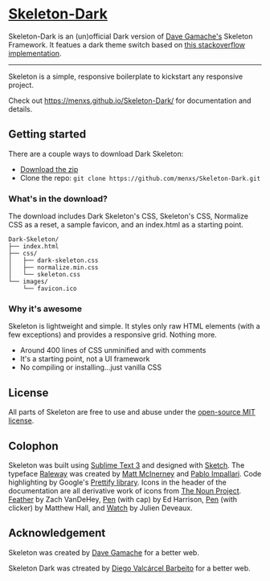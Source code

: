 # [Skeleton-Dark](https://menxs.github.io/Skeleton-Dark/)

Skeleton-Dark is an (un)official Dark version of [Dave Gamache's](https://twitter.com/dhg) Skeleton Framework. It featues a dark theme switch based on [this stackoverflow implementation](https://stackoverflow.com/questions/56300132/how-to-override-css-prefers-color-scheme-setting).

-----

Skeleton is a simple, responsive boilerplate to kickstart any responsive project.

Check out <https://menxs.github.io/Skeleton-Dark/> for documentation and details.

## Getting started

There are a couple ways to download Dark Skeleton:
- [Download the zip](https://github.com/menxs/Skeleton-Dark/releases/download/2.0.5/Skeleton-2.0.5.zip)
- Clone the repo: `git clone https://github.com/menxs/Skeleton-Dark.git`


### What's in the download?

The download includes Dark Skeleton's CSS, Skeleton's CSS, Normalize CSS as a reset, a sample favicon, and an index.html as a starting point.

```
Dark-Skeleton/
├── index.html
├── css/
│   ├── dark-skeleton.css
│   ├── normalize.min.css
│   └── skeleton.css
└── images/
    └── favicon.ico

```

### Why it's awesome

Skeleton is lightweight and simple. It styles only raw HTML elements (with a few exceptions) and provides a responsive grid. Nothing more.
- Around 400 lines of CSS unminified and with comments
- It's a starting point, not a UI framework
- No compiling or installing...just vanilla CSS

## License

All parts of Skeleton are free to use and abuse under the [open-source MIT license](https://github.com/menxs/Skeleton-Dark/blob/master/LICENSE.md).


## Colophon

Skeleton was built using [Sublime Text 3](http://www.sublimetext.com/3) and designed with [Sketch](http://bohemiancoding.com/sketch). The typeface [Raleway](http://www.google.com/fonts/specimen/Raleway) was created by [Matt McInerney](http://matt.cc/) and [Pablo Impallari](http://www.impallari.com/). Code highlighting by Google's [Prettify library](https://code.google.com/p/google-code-prettify/). Icons in the header of the documentation are all derivative work of icons from [The Noun Project](http://thenounproject.com). [Feather](http://thenounproject.com/term/feather/22073) by Zach VanDeHey, [Pen](http://thenounproject.com/term/pen/21163) (with cap) by Ed Harrison, [Pen](http://thenounproject.com/term/pen/32847) (with clicker) by Matthew Hall, and [Watch](http://thenounproject.com/term/watch/48015) by Julien Deveaux.


## Acknowledgement

Skeleton was created by [Dave Gamache](https://twitter.com/dhg) for a better web.

Skeleton Dark was ctreated by [Diego Valcárcel Barbeito](https://menxs.github.io) for a better web.

